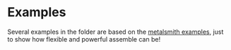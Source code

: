 # Examples

Several examples in the folder are based on the [metalsmith examples][1], just to show how flexible and powerful assemble can be!


[1]: https://github.com/segmentio/metalsmith/tree/master/examples